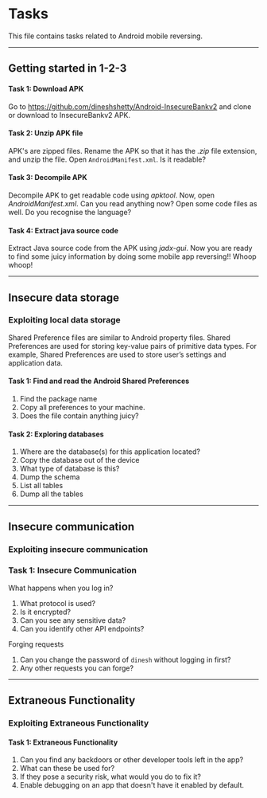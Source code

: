 # Tasks
This file contains tasks related to Android mobile reversing.

---

## Getting started in 1-2-3

#### Task 1: Download APK
Go to https://github.com/dineshshetty/Android-InsecureBankv2 
and clone or download to InsecureBankv2 APK.

#### Task 2: Unzip APK file
APK's are zipped files. Rename the APK so that it has the
_.zip_ file extension, and unzip the file. Open 
`AndroidManifest.xml`. Is it readable?

#### Task 3: Decompile APK
Decompile APK to get readable code using _apktool_. Now, 
open _AndroidManifest.xml_. Can you read anything now? Open 
some code files as well. Do you recognise the language?

#### Task 4: Extract java source code
Extract Java source code from the APK using _jadx-gui_.
Now you are ready to find some juicy information by doing
some mobile app reversing!! Whoop whoop!

---

## Insecure data storage

### Exploiting local data storage
Shared Preference files are similar to Android property files.
Shared Preferences are used for storing key-value pairs of 
primitive data types. For example, Shared Preferences are used 
to store user’s settings and application data.

#### Task 1: Find and read the Android Shared Preferences
1. Find the package name 
2. Copy all preferences to your machine.
3. Does the file contain anything juicy?

#### Task 2: Exploring databases
1. Where are the database(s) for this application located?
2. Copy the database out of the device
3. What type of database is this?
4. Dump the schema
5. List all tables
6. Dump all the tables

---

## Insecure communication

### Exploiting insecure communication

### Task 1: Insecure Communication
What happens when you log in?
1. What protocol is used?
2. Is it encrypted?
3. Can you see any sensitive data?
4. Can you identify other API endpoints?

Forging requests
1. Can you change the password of `dinesh` without logging in first?
2. Any other requests you can forge?

---

## Extraneous Functionality

### Exploiting Extraneous Functionality

#### Task 1: Extraneous Functionality
1. Can you find any backdoors or other developer tools left in the app?
2. What can these be used for?
3. If they pose a security risk, what would you do to fix it?
4. Enable debugging on an app that doesn't have it enabled by default.
